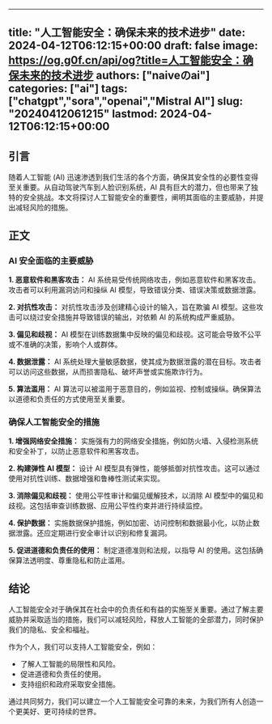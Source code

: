 
---
title: "人工智能安全：确保未来的技术进步"
date: 2024-04-12T06:12:15+00:00
draft: false
image: https://og.g0f.cn/api/og?title=人工智能安全：确保未来的技术进步
authors: ["naiveのai"]
categories: ["ai"]
tags: ["chatgpt","sora","openai","Mistral AI"]
slug: "20240412061215"
lastmod: 2024-04-12T06:12:15+00:00
---
## 引言

随着人工智能 (AI) 迅速渗透到我们生活的各个方面，确保其安全性的必要性变得至关重要。从自动驾驶汽车到人脸识别系统，AI 具有巨大的潜力，但也带来了独特的安全挑战。本文将探讨人工智能安全的重要性，阐明其面临的主要威胁，并提出减轻风险的措施。

## 正文

### AI 安全面临的主要威胁

**1. 恶意软件和黑客攻击：**
AI 系统易受传统网络攻击，例如恶意软件和黑客攻击。攻击者可以利用漏洞访问和操纵 AI 模型，导致错误分类、错误决策或数据泄露。

**2. 对抗性攻击：**
对抗性攻击涉及创建精心设计的输入，旨在欺骗 AI 模型。这些攻击可以绕过安全措施并导致错误的输出，对依赖 AI 的系统构成严重威胁。

**3. 偏见和歧视：**
AI 模型在训练数据集中反映的偏见和歧视。这可能会导致不公平或不准确的决策，影响个人或群体。

**4. 数据泄露：**
AI 系统处理大量敏感数据，使其成为数据泄露的潜在目标。攻击者可以访问这些数据，从而损害隐私、破坏声誉或实施欺诈行为。

**5. 算法滥用：**
AI 算法可以被滥用于恶意目的，例如监视、控制或操纵。确保算法以道德和负责任的方式使用至关重要。

### 确保人工智能安全的措施

**1. 增强网络安全措施：**
实施强有力的网络安全措施，例如防火墙、入侵检测系统和安全补丁，以防止恶意软件和黑客攻击。

**2. 构建弹性 AI 模型：**
设计 AI 模型具有弹性，能够抵御对抗性攻击。这可以通过使用对抗性训练、数据增强和鲁棒性测试来实现。

**3. 消除偏见和歧视：**
使用公平性审计和偏见缓解技术，以消除 AI 模型中的偏见和歧视。这包括审查训练数据、应用公平性约束并进行持续监控。

**4. 保护数据：**
实施数据保护措施，例如加密、访问控制和数据最小化，以防止数据泄露。还应定期进行安全审计以识别和修复漏洞。

**5. 促进道德和负责任的使用：**
制定道德准则和法规，以指导 AI 的使用。这包括确保算法透明度、尊重隐私和防止滥用。

## 结论

人工智能安全对于确保其在社会中的负责任和有益的实施至关重要。通过了解主要威胁并采取适当的措施，我们可以减轻风险，释放人工智能的全部潜力，同时保护我们的隐私、安全和福祉。

作为个人，我们可以支持人工智能安全，例如：

* 了解人工智能的局限性和风险。
* 促进道德和负责任的使用。
* 支持组织和政府采取安全措施。

通过共同努力，我们可以建立一个人工智能安全可靠的未来，为我们所有人创造一个更美好、更可持续的世界。